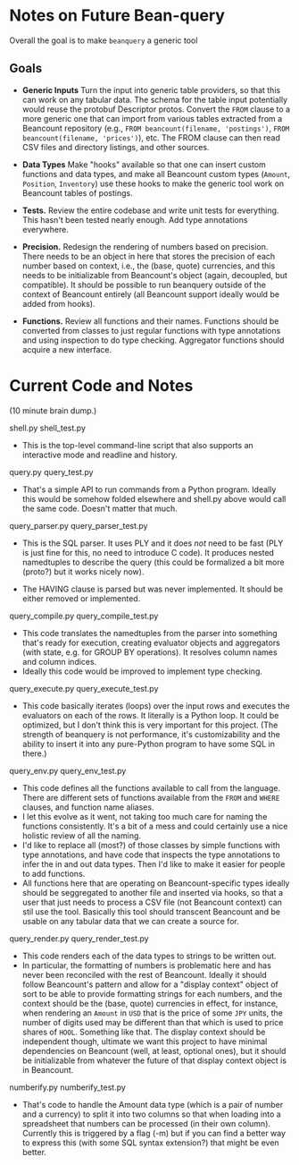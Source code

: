 # Notes on Future Bean-query

Overall the goal is to make `beanquery` a generic tool



## Goals

* **Generic Inputs** Turn the input into generic table providers, so that this
  can work on any tabular data. The schema for the table input potentially would
  reuse the protobuf Descriptor protos. Convert the `FROM` clause to a more
  generic one that can import from various tables extracted from a Beancount
  repository (e.g., `FROM beancount(filename, 'postings')`, `FROM
  beancount(filename, 'prices')`), etc. The FROM clause can then read CSV files
  and directory listings, and other sources.

* **Data Types** Make "hooks" available so that one can insert custom functions
  and data types, and make all Beancount custom types (`Amount`, `Position`,
  `Inventory`) use these hooks to make the generic tool work on Beancount tables
  of postings.

* **Tests.** Review the entire codebase and write unit tests for everything.
  This hasn't been tested nearly enough. Add type annotations everywhere.

* **Precision.** Redesign the rendering of numbers based on precision. There
  needs to be an object in here that stores the precision of each number based
  on context, i.e., the (base, quote) currencies, and this needs to be
  initializable from Beancount's object (again, decoupled, but compatible). It
  should be possible to run beanquery outside of the context of Beancount
  entirely (all Beancount support ideally would be added from hooks).

* **Functions.** Review all functions and their names. Functions should be
  converted from classes to just regular functions with type annotations and
  using inspection to do type checking. Aggregator functions should acquire a
  new interface.


# Current Code and Notes

(10 minute brain dump.)

shell.py
shell_test.py

* This is the top-level command-line script that also supports an interactive
  mode and readline and history.

query.py
query_test.py

* That's a simple API to run commands from a Python program. Ideally this would
  be somehow folded elsewhere and shell.py above would call the same code.
  Doesn't matter that much.

query_parser.py
query_parser_test.py

* This is the SQL parser. It uses PLY and it does *not* need to be fast (PLY is
  just fine for this, no need to introduce C code). It produces nested
  namedtuples to describe the query (this could be formalized a bit more
  (proto?) but it works nicely now).

* The HAVING clause is parsed but was never implemented. It should be either
  removed or implemented.

query_compile.py
query_compile_test.py

* This code translates the namedtuples from the parser into something that's
  ready for execution, creating evaluator objects and aggregators (with state,
  e.g. for GROUP BY operations). It resolves column names and column indices.
* Ideally this code would be improved to implement type checking.

query_execute.py
query_execute_test.py

* This code basically iterates (loops) over the input rows and executes the
  evaluators on each of the rows. It literally is a Python loop. It could be
  optimized, but I don't think this is very important for this project. (The
  strength of beanquery is not performance, it's customizability and the ability
  to insert it into any pure-Python program to have some SQL in there.)

query_env.py
query_env_test.py

* This code defines all the functions available to call from the language. There
  are different sets of functions available from the `FROM` and `WHERE` clauses,
  and function name aliases.
* I let this evolve as it went, not taking too much care for naming the
  functions consistently. It's a bit of a mess and could certainly use a nice
  holistic review of all the naming.
* I'd like to replace all (most?) of those classes by simple functions with type
  annotations, and have code that inspects the type annotations to infer the in
  and out data types. Then I'd like to make it easier for people to add
  functions.
* All functions here that are operating on Beancount-specific types ideally
  should be seggregated to another file and inserted via hooks, so that a user
  that just needs to process a CSV file (not Beancount context) can stil use the
  tool. Basically this tool should transcent Beancount and be usable on any
  tabular data that we can create a source for.

query_render.py
query_render_test.py

* This code renders each of the data types to strings to be written out.
* In particular, the formatting of numbers is problematic here and has never
  been reconciled with the rest of Beancount. Ideally it should follow
  Beancount's pattern and allow for a "display context" object of sort to be
  able to provide formatting strings for each numbers, and the context should be
  the (base, quote) currencies in effect, for instance, when rendering an
  `Amount` in `USD` that is the price of some `JPY` units, the number of digits
  used may be different than that which is used to price shares of `HOOL`.
  Something like that. The display context should be independent though,
  ultimate we want this project to have minimal dependencies on Beancount (well,
  at least, optional ones), but it should be initializable from whatever the
  future of that display context object is in Beancount.

numberify.py
numberify_test.py

- That's code to handle the Amount data type (which is a pair of number and a
  currency) to split it into two columns so that when loading into a spreadsheet
  that numbers can be processed (in their own column). Currently this is
  triggered by a flag (-m) but if you can find a better way to express this
  (with some SQL syntax extension?) that might be even better.
